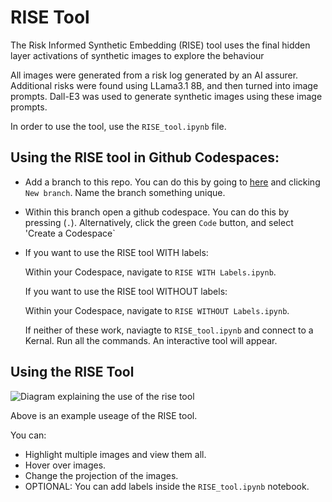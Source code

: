 # RISE Tool

The Risk Informed Synthetic Embedding (RISE) tool uses the final hidden layer activations of synthetic images to explore the behaviour

All images were generated from a risk log generated by an AI assurer. Additional risks were found using LLama3.1 8B, and then turned into image prompts. Dall-E3 was used to generate synthetic images using these image prompts. 

In order to use the tool, use the `RISE_tool.ipynb` file. 

## Using the RISE tool in Github Codespaces:

- Add a branch to this repo. You can do this by going to [here](https://github.com/willpoulett/RISE_Tool_V1/branches) and clicking `New branch`. Name the branch something unique.

- Within this branch open a github codespace. You can do this by pressing (`.`). Alternatively, click the green `Code` button, and select 'Create a Codespace`

- If you want to use the RISE tool WITH labels:

    Within your Codespace, navigate to `RISE WITH Labels.ipynb`.

    If you want to use the RISE tool WITHOUT labels:

    Within your Codespace, navigate to `RISE WITHOUT Labels.ipynb`.

    If neither of these work, naviagte to `RISE_tool.ipynb` and connect to a Kernal. Run all the commands. An interactive tool will appear.

## Using the RISE Tool

![Diagram explaining the use of the rise tool](content/RISE_tool_recording.gif)

Above is an example useage of the RISE tool.

You can:

- Highlight multiple images and view them all.
- Hover over images.
- Change the projection of the images.
- OPTIONAL: You can add labels inside the `RISE_tool.ipynb` notebook.
